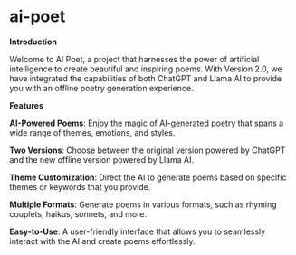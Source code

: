 # ai-poet

**Introduction**

Welcome to AI Poet, a project that harnesses the power of artificial intelligence to create beautiful and inspiring poems. 
With Version 2.0, we have integrated the capabilities of both ChatGPT and Llama AI to provide you with an offline poetry generation experience. 


**Features**

**AI-Powered Poems**: Enjoy the magic of AI-generated poetry that spans a wide range of themes, emotions, and styles.

**Two Versions**: Choose between the original version powered by ChatGPT and the new offline version powered by Llama AI.

**Theme Customization**: Direct the AI to generate poems based on specific themes or keywords that you provide.

**Multiple Formats**: Generate poems in various formats, such as rhyming couplets, haikus, sonnets, and more.

**Easy-to-Use**: A user-friendly interface that allows you to seamlessly interact with the AI and create poems effortlessly.

